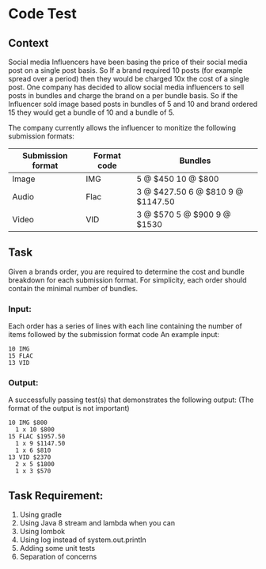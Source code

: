 # Code Test

## Context

Social media Influencers have been basing the price of their social media post on a single post basis. So If a brand required 10 posts (for example spread over a period) then they would be charged 10x the cost of a single post. One company has decided to allow social media influencers to sell posts in bundles and charge the brand on a per bundle basis. So if the Influencer sold image based posts in bundles of 5 and 10 and brand ordered 15 they would get a bundle of 10 and a bundle of 5.

The company currently allows the influencer to monitize the following submission formats:

| Submission format | Format code | Bundles                           |
| ----------------- | ----------- | --------------------------------- |
| Image             | IMG         | 5 @ $450 10 @ $800                |
| Audio             | Flac        | 3 @ $427.50 6 @ $810 9 @ $1147.50 |
| Video             | VID         | 3 @ $570 5 @ $900 9 @ $1530       |

## Task

Given a brands order, you are required to determine the cost and bundle breakdown for each submission format. For simplicity, each order should contain the minimal number of bundles.

### Input:

Each order has a series of lines with each line containing the number of items followed by the submission format code
An example input:

```
10 IMG
15 FLAC
13 VID
```

### Output:

A successfully passing test(s) that demonstrates the following output: (The format of the output is not important)

```
10 IMG $800
  1 x 10 $800
15 FLAC $1957.50
  1 x 9 $1147.50
  1 x 6 $810
13 VID $2370
  2 x 5 $1800
  1 x 3 $570
```

## Task Requirement:
1. Using gradle
2. Using Java 8 stream and lambda when you can
3. Using lombok
4. Using log instead of system.out.println
5. Adding some unit tests
6. Separation of concerns
